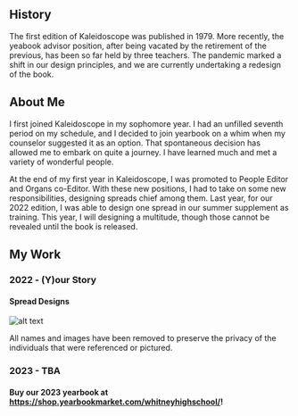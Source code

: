 ## History
The first edition of Kaleidoscope was published in 1979. More recently, the yeabook advisor position, after being vacated by the retirement of the previous, has been so far held by three teachers. The pandemic marked a shift in our design principles, and we are currently undertaking a redesign of the book.

## About Me
I first joined Kaleidoscope in my sophomore year. I had an unfilled seventh period on my schedule, and I decided to join yearbook on a whim when my counselor suggested it as an option. That spontaneous decision has allowed me to embark on quite a journey. I have learned much and met a variety of wonderful people.

At the end of my first year in Kaleidoscope, I was promoted to People Editor and Organs co-Editor. With these new positions, I had to take on some new responsibilities, designing spreads chief among them. Last year, for our 2022 edition, I was able to design one spread in our summer supplement as training. This year, I will designing a multitude, though those cannot be revealed until the book is released.

## My Work
### 2022 - (Y)our Story
#### Spread Designs 
![alt text](https://github.com/rubrzh/kaleidoscopelink/blob/d2474e73bffb693316743b0fafa988c613a1a12f/ID%20REDACTED.png)

All names and images have been removed to preserve the privacy of the individuals that were referenced or pictured.
### 2023 - TBA

#### Buy our 2023 yearbook at https://shop.yearbookmarket.com/whitneyhighschool/!
